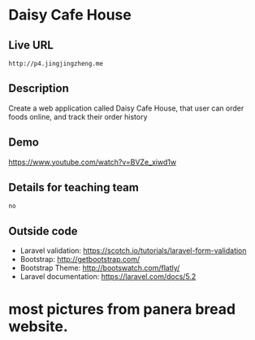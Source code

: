 # Daisy Cafe House 

## Live URL
    http://p4.jingjingzheng.me

## Description
Create a web application called Daisy Cafe House, that user can order foods online, and track their order history

## Demo
<https://www.youtube.com/watch?v=BVZe_xiwd1w>

## Details for teaching team
    no

## Outside code
* Laravel validation: https://scotch.io/tutorials/laravel-form-validation
* Bootstrap: http://getbootstrap.com/
* Bootstrap Theme: http://bootswatch.com/flatly/
* Laravel documentation: https://laravel.com/docs/5.2
# most pictures from panera bread website. 
